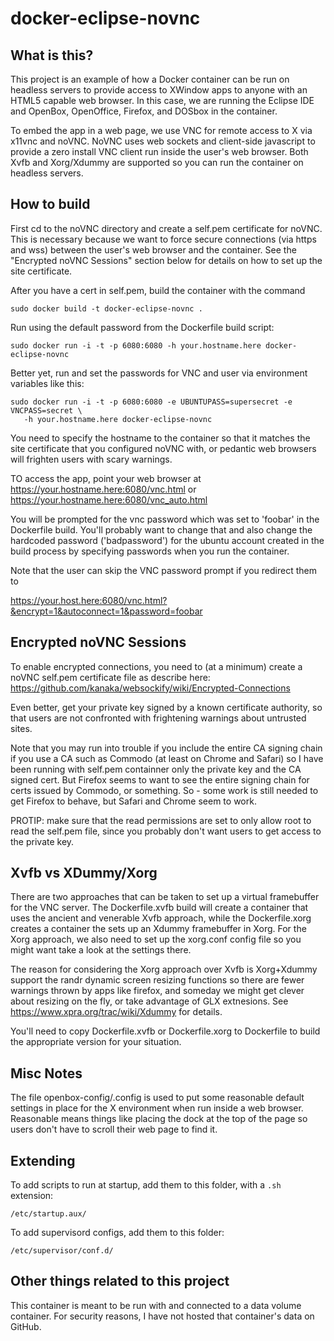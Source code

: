 docker-eclipse-novnc
=========================

What is this?
-------------
This project is an example of how a Docker container can be
run on headless servers to provide access to XWindow apps to anyone with
an HTML5 capable web browser. In this case, we are running the Eclipse IDE and
OpenBox, OpenOffice, Firefox, and DOSbox in the container.

To embed the app in a web page, we use VNC for remote access to X via x11vnc and noVNC.
NoVNC uses web sockets and client-side javascript to provide a zero install VNC 
client run inside the user's web browser. Both Xvfb and Xorg/Xdummy are supported so
you can run the container on headless servers.

How to build 
------------
First cd to the noVNC directory and create a self.pem certificate 
for noVNC. This is necessary because we want to force secure connections 
(via https and wss) between the user's web browser and the container. 
See the "Encrypted noVNC Sessions" section below for details on how to
set up the site certificate.

After you have a cert in self.pem, build the container with the command
```
sudo docker build -t docker-eclipse-novnc .
```

Run using the default password from the Dockerfile build script:
```
sudo docker run -i -t -p 6080:6080 -h your.hostname.here docker-eclipse-novnc
```

Better yet, run and set the passwords for VNC and user via environment variables like this:

```
sudo docker run -i -t -p 6080:6080 -e UBUNTUPASS=supersecret -e VNCPASS=secret \
   -h your.hostname.here docker-eclipse-novnc
```
You need to specify the hostname to the container so that it matches the
site certificate that you configured noVNC with, or pedantic web browsers will
frighten users with scary warnings. 

TO access the app, point your web browser at
    https://your.hostname.here:6080/vnc.html
or
    https://your.hostname.here:6080/vnc_auto.html

You will be prompted for the vnc password which was set to 'foobar' in the
Dockerfile build. You'll probably want to change that and also change the 
hardcoded password ('badpassword') for the ubuntu account created 
in the build process by specifying passwords when you run the container.

Note that the user can skip the VNC password prompt if you redirect them to 

 https://your.host.here:6080/vnc.html?&encrypt=1&autoconnect=1&password=foobar


Encrypted noVNC Sessions
------------------------
To enable encrypted connections, you need to (at a minimum) create a 
noVNC self.pem certificate file as describe here: 
   https://github.com/kanaka/websockify/wiki/Encrypted-Connections

Even better, get your private key signed by a known certificate authority,
so that users are not confronted with frightening warnings about untrusted sites. 

Note that you may run into trouble if you include the entire CA signing 
chain if you use a CA such as Commodo (at least on Chrome and Safari) so I 
have been running with self.pem containner only the private key and the 
CA signed cert. But Firefox seems to want to see the entire signing chain for certs issued 
by Commodo, or something. So - some work is still needed to get Firefox
to behave, but Safari and Chrome seem to work.

PROTIP: make sure that the read permissions are set to only allow root to read the
self.pem file, since you probably don't want users to get access to the private key.

Xvfb vs XDummy/Xorg
-------------------
There are two approaches that can be taken to set up a virtual framebuffer for the VNC
server. The Dockerfile.xvfb build will create a container that uses the ancient and venerable
Xvfb approach, while the Dockerfile.xorg creates a container the sets up an Xdummy framebuffer
in Xorg. For the Xorg approach, we also need to set up the xorg.conf config file so you might 
want take a look at the settings there.

The reason for considering the Xorg approach over Xvfb is Xorg+Xdummy support the randr 
dynamic screen resizing functions so there are fewer warnings thrown by apps like firefox,
and someday we might get clever about resizing on the fly, or take advantage of GLX extnesions.
See https://www.xpra.org/trac/wiki/Xdummy for details.

You'll need to copy Dockerfile.xvfb or Dockerfile.xorg to Dockerfile to build the appropriate
version for your situation.

Misc Notes
----------
The file openbox-config/.config is used to put some reasonable default settings in place for 
the X environment when run inside a web browser. Reasonable means things like placing the dock 
at the top of the page so users don't have to scroll their web page to find it.

Extending
---------

To add scripts to run at startup, add them to this folder, with a ```.sh``` extension:

```
/etc/startup.aux/
```

To add supervisord configs, add them to this folder:
```
/etc/supervisor/conf.d/
```

Other things related to this project
------------------------------------
This container is meant to be run with and connected to a data volume container. For security reasons, I have not hosted that container's data on GitHub.